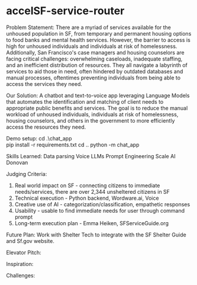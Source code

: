 # accelSF-service-router

Problem Statement: 
There are a myriad of services available for the unhoused population in SF, from temporary and permanent housing options to food banks and mental health services. However, the barrier to access is high for unhoused individuals and individuals at risk of homelessness. Additionally, San Francisco's case managers and housing counselors are facing critical challenges: overwhelming caseloads, inadequate staffing, and an inefficient distribution of resources. They all navigate a labyrinth of services to aid those in need, often hindered by outdated databases and manual processes, oftentimes preventing individuals from being able to access the services they need.

Our Solution: 
A chatbot and text-to-voice app leveraging Language Models that automates the identification and matching of client needs to appropriate public benefits and services. The goal is to reduce the manual workload of unhoused individuals, individuals at risk of homelessness, housing counselors, and others in the government to more efficiently access the resources they need.

Demo setup:
cd .\chat_app\
pip install -r requirements.txt
cd ..
python -m chat_app

Skills Learned:
Data parsing
Voice
LLMs
Prompt Engineering
Scale AI Donovan


Judging Criteria:
1. Real world impact on SF - connecting citizens to immediate needs/services, there are over 2,344 unsheltered citizens in SF  
2. Technical execution - Python backend, Wordware.ai, Voice
3. Creative use of AI - categorization/classification, empathetic responses 
4. Usability - usable to find immediate needs for user through command prompt
5. Long-term execution plan - Emma Heiken, SFServiceGuide.org



Future Plan: Work with Shelter Tech to integrate with the SF Shelter Guide and Sf.gov website.

Elevator Pitch:

Inspiration:

Challenges: 
